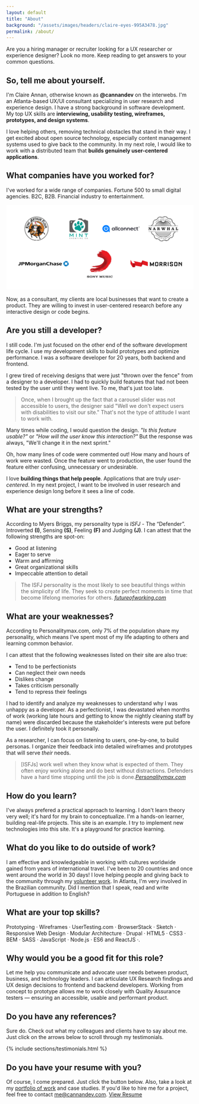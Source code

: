 ```yaml
---
layout: default
title: "About"
background: "/assets/images/headers/claire-eyes-995A3478.jpg"
permalink: /about/
---
```

Are you a hiring manager or recruiter looking for a UX researcher or experience designer? Look no more. Keep reading to get answers to your common questions.

## So, tell me about yourself.
I'm Claire Annan, otherwise known as **@cannandev** on the interwebs. I'm an Atlanta-based UX/UI consultant specializing in user research and experience design. I have a strong background in software development. My top UX skills are **interviewing, usability testing, wireframes, prototypes, and design systems**.

I love helping others, removing technical obstacles that stand in their way. I get excited about open source technology, especially content management systems used to give back to the community. In my next role, I would like to work with a distributed team that **builds genuinely user-centered applications**.

## What companies have you worked for?
I've worked for a wide range of companies. Fortune 500 to small digital agencies. B2C, B2B. Financial industry to entertainment.

![List of clients](/assets/images/logos/logos.png)

Now, as a consultant, my clients are local businesses that want to create a product. They are willing to invest in user-centered research before any interactive design or code begins.


## Are you still a developer?
I still code. I'm just focused on the other end of the software development life cycle. I use my development skills to build prototypes and optimize performance. I was a software developer for 20 years, both backend and frontend.

I grew tired of receiving designs that were just "thrown over the fence" from a designer to a developer. I had to quickly build features that had not been tested by the user until they went live. To me, that's just too late.

> Once, when I brought up the fact that a carousel slider was not accessible to users, the designer said "Well we don't expect users with disabilities to visit our site." That's not the type of attitude I want to work with.

Many times while coding, I would question the design. _"Is this feature usable?"_ or _"How will the user know this interaction?"_ But the response was always, "We'll change it in the next sprint."

Oh, how many lines of code were commented out! How many and hours of work were wasted. Once the feature went to production, the user found the feature either confusing, unnecessary or undesirable.

I love **building things that help people**. Applications that are truly _user-centered_. In my next project, I want to be involved in user research and experience design long before it sees a line of code.

## What are your strengths?
According to Myers Briggs, my personality type is _ISFJ_ - The “Defender”. Introverted **(I)**, Sensing **(S)**, Feeling **(F)** and Judging **(J)**.
I can attest that the following strengths are spot-on:
* Good at listening
* Eager to serve
* Warm and affirming
* Great organizational skills
* Impeccable attention to detail

> The ISFJ personality is the most likely to see beautiful things within the simplicity of life. They seek to create perfect moments in time that become lifelong memories for others. <cite>[futureofworking.com](https://futureofworking.com/12-isfj-personality-strengths-weaknesses-and-traits/)</cite>

## What are your weaknesses?
According to Personalitymax.com, only 7% of the population share my personality, which means I've spent most of my life adapting to others and learning common behavior.

I can attest that the following weaknesses listed on their site are also true:
* Tend to be perfectionists
* Can neglect their own needs
* Dislikes change
* Takes criticism personally
* Tend to repress their feelings

I had to identify and analyze my weaknesses to understand why I was unhappy as a developer. As a perfectionist, I was devastated when months of work (working late hours and getting to know the nightly cleaning staff by name) were discarded because the stakeholder's interests were put before the user. I definitely took it personally.

As a researcher, I can focus on listening to users, one-by-one, to build personas. I organize their feedback into detailed wireframes and prototypes that will serve _their_ needs.

> [ISFJs] work well when they know what is expected of them. They often enjoy working alone and do best without distractions. Defenders have a hard time stopping until the job is done.<cite>[Personalitymax.com](https://personalitymax.com/personality-types/isfj-defender/)</cite>

## How do you learn?
I've always prefered a practical approach to learning. I don't learn theory very well; it's hard for my brain to conceptualize. I'm a hands-on learner, building real-life projects. This site is an example. I try to implement new technologies into this site. It's a playground for practice learning.

## What do you like to do outside of work?
I am effective and knowledgeable in working with cultures worldwide gained from years of international travel. I've been to 20 countries and once went around the world in 30 days! I love helping people and giving back to the community through my <a href="http://www.jw.org">volunteer work</a>. In Atlanta, I'm very involved in the Brazilian community. Did I mention that I speak, read and write Portuguese in addition to English?

## What are your top skills?
Prototyping &#x00B7; Wireframes &#x00B7; UserTesting.com &#x00B7; BrowserStack &#x00B7; Sketch &#x00B7; Responsive Web Design &#x00B7; Modular Architecture &#x00B7; Drupal &#x00B7; HTML5 &#x00B7; CSS3 &#x00B7; BEM &#x00B7; SASS &#x00B7; JavaScript &#x00B7; Node.js &#x00B7; ES6 and ReactJS &#x00B7;.

## Why would you be a good fit for this role?

Let me help you communicate and advocate user needs between product, business, and technology leaders. I can articulate UX Research findings and UX design decisions to frontend and backend developers. Working from concept to prototype allows me to work closely with Quality Assurance testers &mdash; ensuring an accessible, usable and performant product.

## Do you have any references?

Sure do. Check out what my colleagues and clients have to say about me. Just click on the arrows below to scroll through my testimonials.

{% include sections/testimonials.html %}

## Do you have your resume with you?

Of course, I come prepared. Just click the button below. Also, take a look at my [portfolio of work](/work) and case studies. If you'd like to hire me for a project, feel free to contact <a href="mailto:me@cannandev.com">me@cannandev.com</a>.
<a class="more btn-style-1" href="https://docs.google.com/document/d/1wV9Nt1xM5l7iU3iCIXMfXFN1E1ZdUXZXTT1Y7-mGAbE/edit?usp=sharing">View Resume</a>
